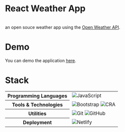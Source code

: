 # React Weather App
<br />
an open souce weather app using the <a href="https://openweathermap.org/" >Open Weather API</a>. 

# Demo

You can demo the application <a href="https://bexter89-react-weather.netlify.app/">here</a>.

# Stack

<table>
  <tbody>
    <tr>
      <th>Programming Languages</th>
      <td>
        <img alt="JavaScript" src="https://img.shields.io/badge/JavaScript-black?&style=for-the-badge&logo=javascript&logoColor=%23F7DF1E" />
      </td>
    </tr>
    <tr>
      <th>Tools & Technologies</th>
      <td>
        <img alt="Bootstrap" src="https://img.shields.io/badge/Bootstrap-black?style=for-the-badge&logo=bootstrap&logoColor=blueviolet"/>
        <img alt="CRA" src="https://img.shields.io/badge/Create%20React%20App-black?style=for-the-badge&logo=createreactapp&logoColor=blue"/>
      </td>
    </tr>
    <tr>
      <th>Utilities</th>
      <td>
        <img alt="Git" src="https://img.shields.io/badge/Git-black?style=for-the-badge&logo=git&logoColor=F15030" />
        <img alt="GitHub" src="https://img.shields.io/badge/GitHub-black?style=for-the-badge&logo=github&logoColor=35006A" />
      </td>
    </tr>
    <tr>
      <th>Deployment</th>
      <td>
        <img alt="Netlify" src="https://img.shields.io/badge/Netlify-black?style=for-the-badge&logo=netlify&logoColor=30C8C9"/>
      </td>
    </tr>
  </tbody>
</table>
